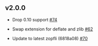 ## v2.0.0

* Drop 0.10 support [#74](https://github.com/pierreinglebert/node-zopfli/pull/74)

* Swap extension for deflate and zlib [#62](https://github.com/pierreinglebert/node-zopfli/pull/62)

* Update to latest zopfli (6818a08) [#70](https://github.com/pierreinglebert/node-zopfli/pull/70)

